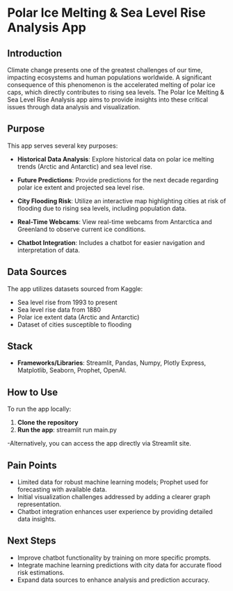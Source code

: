 
# Polar Ice Melting & Sea Level Rise Analysis App

## Introduction

Climate change presents one of the greatest challenges of our time, impacting ecosystems and human populations worldwide. A significant consequence of this phenomenon is the accelerated melting of polar ice caps, which directly contributes to rising sea levels. The Polar Ice Melting & Sea Level Rise Analysis app aims to provide insights into these critical issues through data analysis and visualization.

## Purpose

This app serves several key purposes:

- **Historical Data Analysis**: Explore historical data on polar ice melting trends (Arctic and Antarctic) and sea level rise.
  
- **Future Predictions**: Provide predictions for the next decade regarding polar ice extent and projected sea level rise.

- **City Flooding Risk**: Utilize an interactive map highlighting cities at risk of flooding due to rising sea levels, including population data.

- **Real-Time Webcams**: View real-time webcams from Antarctica and Greenland to observe current ice conditions.

- **Chatbot Integration**: Includes a chatbot for easier navigation and interpretation of data.

## Data Sources

The app utilizes datasets sourced from Kaggle:

- Sea level rise from 1993 to present
- Sea level rise data from 1880
- Polar ice extent data (Arctic and Antarctic)
- Dataset of cities susceptible to flooding

## Stack

- **Frameworks/Libraries**: Streamlit, Pandas, Numpy, Plotly Express, Matplotlib, Seaborn, Prophet, OpenAI.

## How to Use

To run the app locally:

1. **Clone the repository**
2. **Run the app**: streamlit run main.py

-Alternatively, you can access the app directly via Streamlit site.

## Pain Points

- Limited data for robust machine learning models; Prophet used for forecasting with available data.
- Initial visualization challenges addressed by adding a clearer graph representation.
- Chatbot integration enhances user experience by providing detailed data insights.

## Next Steps

- Improve chatbot functionality by training on more specific prompts.
- Integrate machine learning predictions with city data for accurate flood risk estimations.
- Expand data sources to enhance analysis and prediction accuracy.




